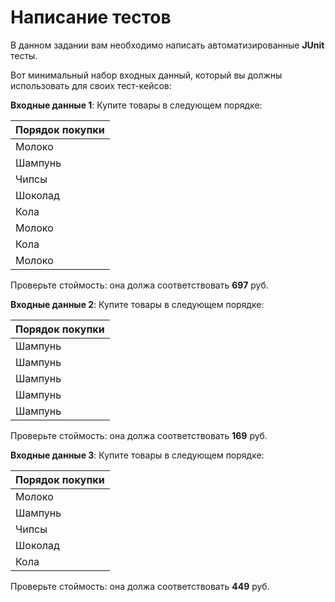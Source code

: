 # Написание тестов
В данном задании вам необходимо написать автоматизированные **JUnit** тесты.

Вот минимальный набор входных данный, который вы должны использовать для своих тест-кейсов:

**Входные данные 1**: Купите товары в следующем порядке:

| Порядок покупки |
|---|
|Молоко|
|Шампунь|
|Чипсы|
|Шоколад|
|Кола|
|Молоко|
|Кола|
|Молоко|

Проверьте стоймость: она должа соответствовать **697** руб.

**Входные данные 2**: Купите товары в следующем порядке:

| Порядок покупки |
|---|
|Шампунь|
|Шампунь|
|Шампунь|
|Шампунь|
|Шампунь|  

Проверьте стоймость: она должа соответствовать **169** руб.

**Входные данные 3**: Купите товары в следующем порядке:
 
| Порядок покупки |
|---|
|Молоко|
|Шампунь|
|Чипсы|
|Шоколад|
|Кола|
 
Проверьте стоймость: она должа соответствовать **449** руб.

